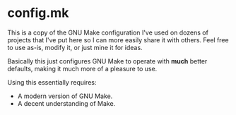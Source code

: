 # config.mk

This is a copy of the GNU Make configuration I've used on dozens of projects that I've put here so I can more easily share it with others.
Feel free to use as-is, modify it, or just mine it for ideas.

Basically this just configures GNU Make to operate with **much** better defaults, making it much more of a pleasure to use.

Using this essentially requires:
- A modern version of GNU Make.
- A decent understanding of Make.

